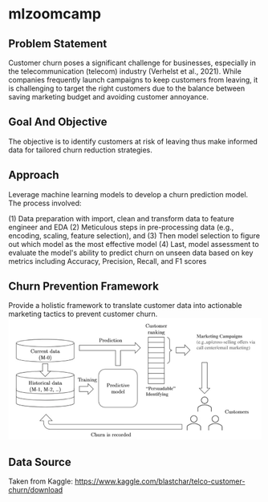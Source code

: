 # mlzoomcamp

## Problem Statement  
Customer churn poses a significant challenge for businesses, especially in the telecommunication (telecom) industry (Verhelst et al., 2021). While companies frequently launch campaigns to keep customers from leaving, it is challenging to target the right customers due to the balance between saving marketing budget and avoiding customer annoyance.

## Goal And Objective
The objective is to identify customers at risk of leaving thus make informed data for tailored churn reduction strategies.

## Approach
Leverage machine learning models to develop a churn prediction model. The process involved:

(1) Data preparation with import, clean and transform data to feature engineer and EDA 
(2) Meticulous steps in pre-processing data (e.g., encoding, scaling, feature selection), and 
(3) Then model selection to figure out which model as the most effective model 
(4) Last, model assessment to evaluate the model's ability to predict churn on unseen data based on key metrics including Accuracy, Precision, Recall, and F1 scores 

## Churn Prevention Framework
Provide a holistic framework to translate customer data into actionable marketing tactics to prevent customer churn. 
![framework.png](framework.png)
## Data Source
Taken from Kaggle: https://www.kaggle.com/blastchar/telco-customer-churn/download
